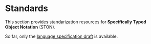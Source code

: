 Standards
=========

This section provides standarization resources for **Specifically Typed Object Notation** (STON).

So far, only the [language specification draft](https://github.com/Alphish/ston/blob/master/standards/STON-language-specification-draft.md) is available.

